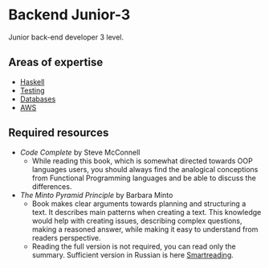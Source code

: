 # Backend Junior-3

Junior back-end developer 3 level.

## Areas of expertise

- [Haskell](./haskell.md)
- [Testing](./testing.md)
- [Databases](./db.md)
- [AWS](./aws.md)

## Required resources

- _Code Complete_ by Steve McConnell
  - While reading this book, which is somewhat directed towards OOP languages users, you should always find the analogical conceptions from Functional Programming languages and be able to discuss the differences.
- _The Minto Pyramid Principle_ by Barbara Minto
  - Book makes clear arguments towards planning and structuring a text. It describes main patterns when creating a text. This knowledge would help with creating issues, describing complex questions, making a reasoned answer, while making it easy to understand from readers perspective.
  - Reading the full version is not required, you can read only the summary. Sufficient version in Russian is here [Smartreading](https://smartreading.ru/summary/227).
